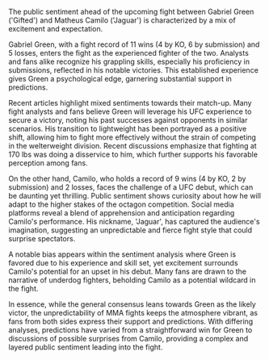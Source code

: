 The public sentiment ahead of the upcoming fight between Gabriel Green ('Gifted') and Matheus Camilo ('Jaguar') is characterized by a mix of excitement and expectation. 

Gabriel Green, with a fight record of 11 wins (4 by KO, 6 by submission) and 5 losses, enters the fight as the experienced fighter of the two. Analysts and fans alike recognize his grappling skills, especially his proficiency in submissions, reflected in his notable victories. This established experience gives Green a psychological edge, garnering substantial support in predictions.

Recent articles highlight mixed sentiments towards their match-up. Many fight analysts and fans believe Green will leverage his UFC experience to secure a victory, noting his past successes against opponents in similar scenarios. His transition to lightweight has been portrayed as a positive shift, allowing him to fight more effectively without the strain of competing in the welterweight division. Recent discussions emphasize that fighting at 170 lbs was doing a disservice to him, which further supports his favorable perception among fans.

On the other hand, Camilo, who holds a record of 9 wins (4 by KO, 2 by submission) and 2 losses, faces the challenge of a UFC debut, which can be daunting yet thrilling. Public sentiment shows curiosity about how he will adapt to the higher stakes of the octagon competition. Social media platforms reveal a blend of apprehension and anticipation regarding Camilo's performance. His nickname, 'Jaguar', has captured the audience's imagination, suggesting an unpredictable and fierce fight style that could surprise spectators.

A notable bias appears within the sentiment analysis where Green is favored due to his experience and skill set, yet excitement surrounds Camilo's potential for an upset in his debut. Many fans are drawn to the narrative of underdog fighters, beholding Camilo as a potential wildcard in the fight.

In essence, while the general consensus leans towards Green as the likely victor, the unpredictability of MMA fights keeps the atmosphere vibrant, as fans from both sides express their support and predictions. With differing analyses, predictions have varied from a straightforward win for Green to discussions of possible surprises from Camilo, providing a complex and layered public sentiment leading into the fight.